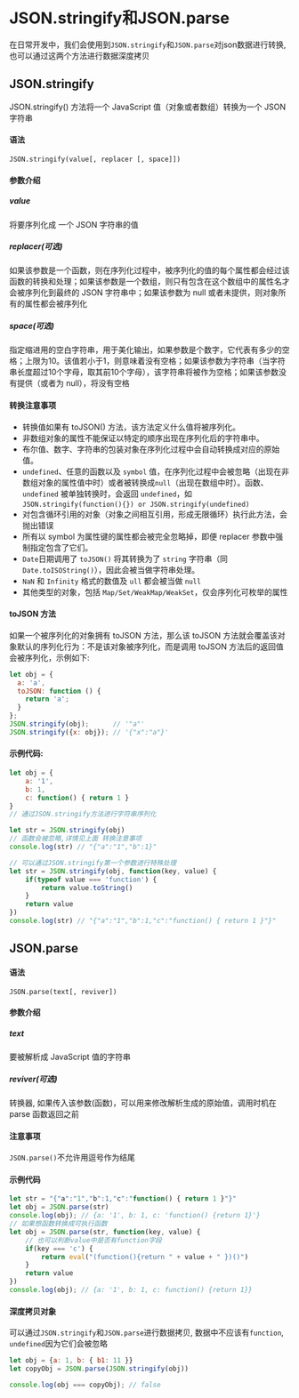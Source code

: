 # JSON.stringify和JSON.parse
在日常开发中，我们会使用到`JSON.stringify`和`JSON.parse`对json数据进行转换,也可以通过这两个方法进行数据深度拷贝
<!--more-->

## JSON.stringify
JSON.stringify() 方法将一个 JavaScript 值（对象或者数组）转换为一个 JSON 字符串
#### 语法
`JSON.stringify(value[, replacer [, space]])`
#### 参数介绍
##### value
 将要序列化成 一个 JSON 字符串的值
##### replacer(可选)
如果该参数是一个函数，则在序列化过程中，被序列化的值的每个属性都会经过该函数的转换和处理；如果该参数是一个数组，则只有包含在这个数组中的属性名才会被序列化到最终的 JSON 字符串中；如果该参数为 null 或者未提供，则对象所有的属性都会被序列化
##### space(可选)
指定缩进用的空白字符串，用于美化输出，如果参数是个数字，它代表有多少的空格；上限为10。该值若小于1，则意味着没有空格；如果该参数为字符串（当字符串长度超过10个字母，取其前10个字母），该字符串将被作为空格；如果该参数没有提供（或者为 null），将没有空格

#### 转换注意事项  
* 转换值如果有 toJSON() 方法，该方法定义什么值将被序列化。
* 非数组对象的属性不能保证以特定的顺序出现在序列化后的字符串中。
* 布尔值、数字、字符串的包装对象在序列化过程中会自动转换成对应的原始值。
* `undefined`、任意的函数以及 `symbol` 值，在序列化过程中会被忽略（出现在非数组对象的属性值中时）或者被转换成`null`（出现在数组中时）。函数、`undefined` 被单独转换时，会返回 `undefined`，如`JSON.stringify(function(){}) or JSON.stringify(undefined)`
* 对包含循环引用的对象（对象之间相互引用，形成无限循环）执行此方法，会抛出错误
* 所有以 symbol 为属性键的属性都会被完全忽略掉，即便 replacer 参数中强制指定包含了它们。
* `Date`日期调用了 `toJSON()` 将其转换为了 `string` 字符串（同`Date.toISOString()`），因此会被当做字符串处理。 
* `NaN` 和 `Infinity` 格式的数值及 `ull` 都会被当做 `null`
* 其他类型的对象，包括 `Map/Set/WeakMap/WeakSet`，仅会序列化可枚举的属性

#### toJSON 方法
如果一个被序列化的对象拥有 toJSON 方法，那么该 toJSON 方法就会覆盖该对象默认的序列化行为：不是该对象被序列化，而是调用 toJSON 方法后的返回值会被序列化，示例如下:

```javascript
let obj = {
  a: 'a',
  toJSON: function () {
    return 'a';
  }
};
JSON.stringify(obj);      // '"a"'
JSON.stringify({x: obj}); // '{"x":"a"}'
```

#### 示例代码:  

```javascript
let obj = {
    a: '1',
    b: 1,
    c: function() { return 1 }
}
// 通过JSON.stringify方法进行字符串序列化

let str = JSON.stringify(obj)
// 函数会被忽略,详情见上面 转换注意事项
console.log(str) // "{"a":"1","b":1}"

// 可以通过JSON.stringify第一个参数进行特殊处理
let str = JSON.stringify(obj, function(key, value) {
    if(typeof value === 'function') {
        return value.toString()
    }
    return value
})
console.log(str) // "{"a":"1","b":1,"c":"function() { return 1 }"}"
```

## JSON.parse

#### 语法
`JSON.parse(text[, reviver])`
#### 参数介绍
##### text
要被解析成 JavaScript 值的字符串
##### reviver(可选)
转换器, 如果传入该参数(函数)，可以用来修改解析生成的原始值，调用时机在 parse 函数返回之前
#### 注意事项
`JSON.parse()`不允许用逗号作为结尾
#### 示例代码

```javascript
let str = "{"a":"1","b":1,"c":"function() { return 1 }"}"
let obj = JSON.parse(str)
console.log(obj); // {a: '1', b: 1, c: 'function() {return 1}'}
// 如果想函数转换成可执行函数
let obj = JSON.parse(str, function(key, value) {
    // 也可以判断value中是否有function字段
    if(key === 'c') {
        return eval("(function(){return " + value + " })()")
    }
    return value
})
console.log(obj); // {a: '1', b: 1, c: function() {return 1}}

```

#### 深度拷贝对象

可以通过`JSON.stringify`和`JSON.parse`进行数据拷贝, 数据中不应该有`function`, `undefined`因为它们会被忽略

```javascript
let obj = {a: 1, b: { b1: 11 }}
let copyObj = JSON.parse(JSON.stringify(obj))

console.log(obj === copyObj); // false
```